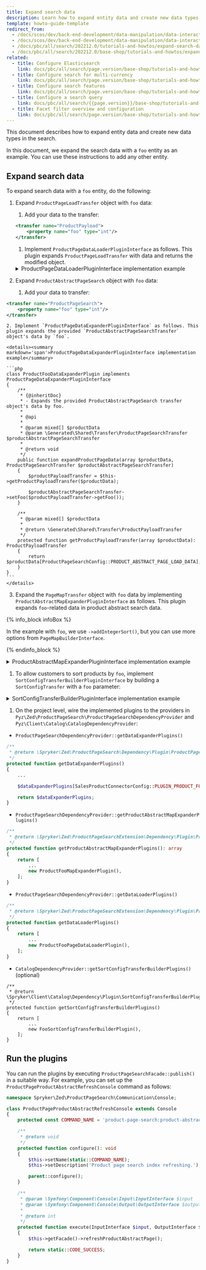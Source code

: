 ```yaml
---
title: Expand search data
description: Learn how to expand entity data and create new data types in the search.
template: howto-guide-template
redirect_from:
  - /docs/scos/dev/back-end-development/data-manipulation/data-interaction/search/expanding-search-data.html
  - /docs/scos/dev/back-end-development/data-manipulation/data-interaction/search/expand-search-data.html
  - /docs/pbc/all/search/202212.0/tutorials-and-howtos/expand-search-data.html
  - /docs/pbc/all/search/202212.0/base-shop/tutorials-and-howtos/expand-search-data.html
related:
  - title: Configure Elasticsearch
    link: docs/pbc/all/search/page.version/base-shop/tutorials-and-howtos/configure-elasticsearch.html
  - title: Configure search for multi-currency
    link: docs/pbc/all/search/page.version/base-shop/tutorials-and-howtos/configure-search-for-multi-currency.html
  - title: Configure search features
    link: docs/pbc/all/search/page.version/base-shop/tutorials-and-howtos/configure-search-featureshtml
  - title: Configure a search query
    link: docs/pbc/all/search/{{page.version}}/base-shop/tutorials-and-howtos/configure-a-search-query.html
  - title: Facet filter overview and configuration
    link: docs/pbc/all/search/page.version/base-shop/tutorials-and-howtos/facet-filter-overview-and-configuration.html
---
```


This document describes how to expand entity data and create new data types in the search.

In this document, we expand the search data with a `foo` entity as an example. You can use these instructions to add any other entity.

## Expand search data

To expand search data with a `foo` entity, do the following:

1. Expand `ProductPageLoadTransfer` object with `foo` data:

    1. Add your data to the transfer:

    ```xml
    <transfer name="ProductPayload">
        <property name="foo" type="int"/>
    </transfer>
    ```

    1. Implement `ProductPageDataLoaderPluginInterface` as follows. This plugin expands `ProductPageLoadTransfer` with data and returns the modified object.

    <details><summary markdown='span'>ProductPageDataLoaderPluginInterface implementation example</summary>

    ```php
    class FooPageDataLoaderPlugin implements ProductPageDataLoaderPluginInterface
    {
        ...

        /**
         * @param \Generated\Shared\Transfer\ProductPageLoadTransfer $productPageLoadTransfer
         *
         * @return \Generated\Shared\Transfer\ProductPageLoadTransfer
         */
        public function expandProductPageDataTransfer(
        ProductPageLoadTransfer $productPageLoadTransfer
        ): ProductPageLoadTransfer {

            $payloadTransfers = $this->updatePayloadTransfers(
            $productPageLoadTransfer->getPayloadTransfers()
            );

            $productPageLoadTransfer->setPayloadTransfers($payloadTransfers);

            return $productPageLoadTransfer;
        }

        /**
         * @param \Generated\Shared\Transfer\ProductPayloadTransfer[] $productPageLoadTransfers
         *
         * @return \Generated\Shared\Transfer\ProductPayloadTransfer[] updated payload transfers
         */
        protected function updatePayloadTransfers(array $productPageLoadTransfers): array
        {
            foreach ($productPageLoadTransfers as $productPageLoadTransfer) {
            $productPageLoadTransfer->sefFoo('Some value');
            }

            return $productPageLoadTransfers;
        }
    }    
    ```
    </details>

2. Expand `ProductAbstractPageSearch` object with `foo` data:

    1. Add your data to transfer:

  ```xml
  <transfer name="ProductPageSearch">
      <property name="foo" type="int"/>
  </transfer>
  ```

    2. Implement `ProductPageDataExpanderPluginInterface` as follows. This plugin expands the provided `ProductAbstractPageSearchTransfer` object's data by `foo`.

    <details><summary markdown='span'>ProductPageDataExpanderPluginInterface implementation example</summary>

    ```php
    class ProductFooDataExpanderPlugin implements ProductPageDataExpanderPluginInterface
    {
        /**
         * {@inheritDoc}
         * - Expands the provided ProductAbstractPageSearch transfer object's data by foo.
         *
         * @api
         *
         * @param mixed[] $productData
         * @param \Generated\Shared\Transfer\ProductPageSearchTransfer $productAbstractPageSearchTransfer
         *
         * @return void
         */
        public function expandProductPageData(array $productData, ProductPageSearchTransfer $productAbstractPageSearchTransfer)
        {
            $productPayloadTransfer = $this->getProductPayloadTransfer($productData);

            $productAbstractPageSearchTransfer->setFoo($productPayloadTransfer->getFoo());
        }

        /**
         * @param mixed[] $productData
         *
         * @return \Generated\Shared\Transfer\ProductPayloadTransfer
         */
        protected function getProductPayloadTransfer(array $productData): ProductPayloadTransfer
        {
            return $productData[ProductPageSearchConfig::PRODUCT_ABSTRACT_PAGE_LOAD_DATA];
        }
    }
    ```
    </details>

3. Expand the `PageMapTransfer` object with `foo` data by implementing `ProductAbstractMapExpanderPluginInterface` as follows. This plugin expands `foo`-related data in product abstract search data.


{% info_block infoBox  %}

In the example with `foo`, we use `->addIntegerSort()`, but you can use more options from `PageMapBuilderInterface`.

{% endinfo_block %}

<details><summary markdown='span'>ProductAbstractMapExpanderPluginInterface implementation example</summary>


```php
<?php

/**
 * Copyright © 2016-present Spryker Systems GmbH. All rights reserved.
 * Use of this software requires acceptance of the Evaluation License Agreement. See the LICENSE file.
 */

namespace Spryker\Zed\SalesProductConnector\Communication\Plugin\ProductPageSearch;

use Generated\Shared\Transfer\LocaleTransfer;
use Generated\Shared\Transfer\PageMapTransfer;
use Spryker\Zed\ProductPageSearchExtension\Dependency\PageMapBuilderInterface;
use Spryker\Zed\ProductPageSearchExtension\Dependency\Plugin\ProductAbstractMapExpanderPluginInterface;

class ProductFooMapExpanderPlugin implements ProductAbstractMapExpanderPluginInterface
{
    protected const KEY_FOO = 'foo';

    /**
     * {@inheritDoc}
     * - Adds product foo related data to product abstract search data.
     *
     * @api
     *
     * @param \Generated\Shared\Transfer\PageMapTransfer $pageMapTransfer
     * @param \Spryker\Zed\ProductPageSearchExtension\Dependency\PageMapBuilderInterface $pageMapBuilder
     * @param mixed[] $productData
     * @param \Generated\Shared\Transfer\LocaleTransfer $localeTransfer
     *
     * @return \Generated\Shared\Transfer\PageMapTransfer
     */
    public function expandProductMap(
        PageMapTransfer $pageMapTransfer,
        PageMapBuilderInterface $pageMapBuilder,
        array $productData,
        LocaleTransfer $localeTransfer
    ) {
        $pageMapBuilder->addIntegerSort(
            $pageMapTransfer,
            static::KEY_FOO,
            (int)$productData[static::KEY_FOO]
        );

        return $pageMapTransfer;
    }
}
```
</details>


1. To allow customers to sort products by `foo`, implement `SortConfigTransferBuilderPluginInterface` by building a `SortConfigTransfer` with a `foo` parameter:

<details><summary markdown='span'>SortConfigTransferBuilderPluginInterface implementation example</summary>

```php
<?php

/**
 * Copyright © 2016-present Spryker Systems GmbH. All rights reserved.
 * Use of this software requires acceptance of the Evaluation License Agreement. See LICENSE file.
 */

namespace Spryker\Client\SalesProductConnector\Plugin;

use Generated\Shared\Search\PageIndexMap;
use Generated\Shared\Transfer\SortConfigTransfer;
use Spryker\Client\Catalog\Dependency\Plugin\SortConfigTransferBuilderPluginInterface;
use Spryker\Client\Kernel\AbstractPlugin;

class FooSortConfigTransferBuilderPlugin extends AbstractPlugin implements SortConfigTransferBuilderPluginInterface
{
    protected const CONFIG_NAME = 'foo';
    protected const PARAMETER_NAME = 'foo';
    protected const UNMAPPED_TYPE = 'integer';

    /**
     * {@inheritDoc}
     * - Builds a foo sort configuration transfer for the catalog page.
     *
     * @api
     *
     * @return \Generated\Shared\Transfer\SortConfigTransfer
     */
    public function build()
    {
        return (new SortConfigTransfer())
            ->setName(static::CONFIG_NAME)
            ->setParameterName(static::PARAMETER_NAME)
            ->setFieldName(PageIndexMap::INTEGER_SORT)
            ->setIsDescending(true)
            ->setUnmappedType(static::UNMAPPED_TYPE);
    }
}
```
</details>


1. On the project level, wire the implemented plugins to the providers in `Pyz\Zed\ProductPageSearch\ProductPageSearchDependencyProvider` and `Pyz\Client\Catalog\CatalogDependencyProvider`:

* `ProductPageSearchDependencyProvider::getDataExpanderPlugins()`

```php
/**
 * @return \Spryker\Zed\ProductPageSearch\Dependency\Plugin\ProductPageDataExpanderInterface[]
 */
protected function getDataExpanderPlugins()
{
    ...

    $dataExpanderPlugins[SalesProductConnectorConfig::PLUGIN_PRODUCT_FOO_DATA] = new ProductFooDataExpanderPlugin();

    return $dataExpanderPlugins;
}
```

* `ProductPageSearchDependencyProvider::getProductAbstractMapExpanderPlugins()`

```php
/**
 * @return \Spryker\Zed\ProductPageSearchExtension\Dependency\Plugin\ProductAbstractMapExpanderPluginInterface[]
 */
protected function getProductAbstractMapExpanderPlugins(): array
{
    return [
        ...
        new ProductFooMapExpanderPlugin(),
    ];
}
```

* `ProductPageSearchDependencyProvider::getDataLoaderPlugins()`

```php
/**
 * @return \Spryker\Zed\ProductPageSearchExtension\Dependency\Plugin\ProductPageDataLoaderPluginInterface[]
 */
protected function getDataLoaderPlugins()
{
    return [
        ...
        new ProductFooPageDataLoaderPlugin(),
    ];
}
```

* `CatalogDependencyProvider::getSortConfigTransferBuilderPlugins()` (optional)

```
/**
 * @return \Spryker\Client\Catalog\Dependency\Plugin\SortConfigTransferBuilderPluginInterface[]
 */
protected function getSortConfigTransferBuilderPlugins()
{
    return [
        ...
        new FooSortConfigTransferBuilderPlugin(),
    ];
}
```



## Run the plugins

You can run the plugins by executing `ProductPageSearchFacade::publish()` in a suitable way. For example, you can set up the `ProductPageProductAbstractRefreshConsole` command as follows:

```php
namespace Spryker\Zed\ProductPageSearch\Communication\Console;

class ProductPageProductAbstractRefreshConsole extends Console
{
    protected const COMMAND_NAME = 'product-page-search:product-abstract-refresh';

    /**
     * @return void
     */
    protected function configure(): void
    {
        $this->setName(static::COMMAND_NAME);
        $this->setDescription('Product page search index refreshing.');

        parent::configure();
    }

    /**
     * @param \Symfony\Component\Console\Input\InputInterface $input
     * @param \Symfony\Component\Console\Output\OutputInterface $output
     *
     * @return int
     */
    protected function execute(InputInterface $input, OutputInterface $output): int
    {
        $this->getFacade()->refreshProductAbstractPage();

        return static::CODE_SUCCESS;
    }
}
```
